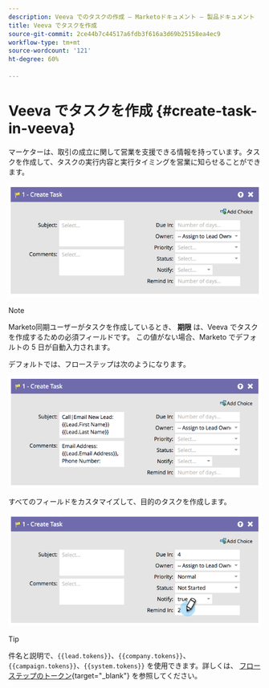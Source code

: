 ```yaml
---
description: Veeva でのタスクの作成 — Marketoドキュメント — 製品ドキュメント
title: Veeva でタスクを作成
source-git-commit: 2ce44b7c44517a6fdb3f616a3d69b25158ea4ec9
workflow-type: tm+mt
source-wordcount: '121'
ht-degree: 60%

---
```


# Veeva でタスクを作成 {#create-task-in-veeva}

マーケターは、取引の成立に関して営業を支援できる情報を持っています。タスクを作成して、タスクの実行内容と実行タイミングを営業に知らせることができます。

![](assets/create-task-in-veeva-1.png)

>[!NOTE]
>
>Marketo同期ユーザーがタスクを作成しているとき、 **期限** は、Veeva でタスクを作成するための必須フィールドです。 この値がない場合、Marketo でデフォルトの 5 日が自動入力されます。

デフォルトでは、フローステップは次のようになります。

![](assets/create-task-in-veeva-2.png)

すべてのフィールドをカスタマイズして、目的のタスクを作成します。

![](assets/create-task-in-veeva-3.png)

>[!TIP]
>
>件名と説明で、`{{lead.tokens}}`、`{{company.tokens}}`、`{{campaign.tokens}}`、`{{system.tokens}}` を使用できます。詳しくは、 [フローステップのトークン](/help/marketo/product-docs/core-marketo-concepts/smart-campaigns/flow-actions/use-tokens-in-flow-steps.md){target=&quot;_blank&quot;} を参照してください。
